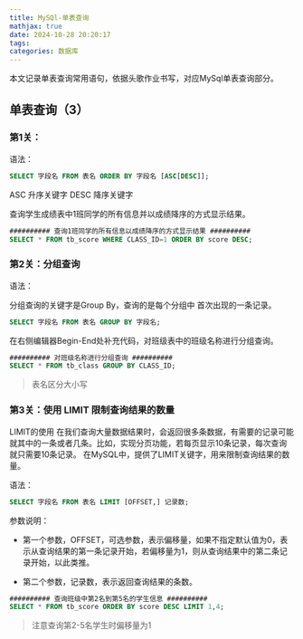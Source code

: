 ```yaml
---
title: MySQl-单表查询
mathjax: true
date: 2024-10-28 20:20:17
tags:
categories: 数据库
---
```


本文记录单表查询常用语句，依据头歌作业书写，对应MySql单表查询部分。

<!--more-->

## 单表查询（3）

### 第1关：

语法：

```sql
SELECT 字段名 FROM 表名 ORDER BY 字段名 [ASC[DESC]];
```

ASC 升序关键字
DESC 降序关键字

查询学生成绩表中1班同学的所有信息并以成绩降序的方式显示结果。

```SQL
########## 查询1班同学的所有信息以成绩降序的方式显示结果 ##########
SELECT * FROM tb_score WHERE CLASS_ID=1 ORDER BY score DESC;
```

### 第2关：分组查询

语法：

分组查询的关键字是Group By，查询的是每个分组中 首次出现的一条记录。

```sql
SELECT 字段名 FROM 表名 GROUP BY 字段名;
```

在右侧编辑器Begin-End处补充代码，对班级表中的班级名称进行分组查询。

```SQL
########## 对班级名称进行分组查询 ##########
SELECT * FROM tb_class GROUP BY CLASS_ID;
```

> 表名区分大小写

### 第3关：使用 LIMIT 限制查询结果的数量

LIMIT的使用
在我们查询大量数据结果时，会返回很多条数据，有需要的记录可能就其中的一条或者几条。比如，实现分页功能，若每页显示10条记录，每次查询就只需要10条记录。
在MySQL中，提供了LIMIT关键字，用来限制查询结果的数量。

语法：

```sql
SELECT 字段名 FROM 表名 LIMIT [OFFSET,] 记录数;
```

参数说明：

- 第一个参数，OFFSET，可选参数，表示偏移量，如果不指定默认值为0，表示从查询结果的第一条记录开始，若偏移量为1，则从查询结果中的第二条记录开始，以此类推。

- 第二个参数，记录数，表示返回查询结果的条数。

```sql
########## 查询班级中第2名到第5名的学生信息 ##########
SELECT * FROM tb_score ORDER BY score DESC LIMIT 1,4;
```

> 注意查询第2-5名学生时偏移量为1
